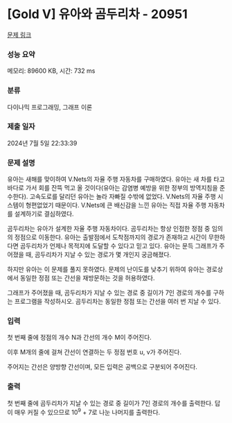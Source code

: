 # [Gold V] 유아와 곰두리차 - 20951 

[문제 링크](https://www.acmicpc.net/problem/20951) 

### 성능 요약

메모리: 89600 KB, 시간: 732 ms

### 분류

다이나믹 프로그래밍, 그래프 이론

### 제출 일자

2024년 7월 5일 22:33:39

### 문제 설명

<p>유아는 새해를 맞이하여 V.Nets의 자율 주행 자동차를 구매하였다. 유아는 새 차를 타고 바다로 가서 회를 잔뜩 먹고 올 것이다(유아는 감염병 예방을 위한 정부의 방역지침을 준수한다). 고속도로를 달리던 유아는 놀라 자빠질 수밖에 없었다. V.Nets의 자율 주행 시스템이 형편없었기 때문이다. V.Nets에 큰 배신감을 느낀 유아는 직접 자율 주행 자동차를 설계하기로 결심하였다.</p>

<p>곰두리차는 유아가 설계한 자율 주행 자동차이다. 곰두리차는 항상 인접한 정점 중 임의의 정점으로 이동한다. 유아는 출발점에서 도착점까지의 경로가 존재하고 시간이 무한하다면 곰두리차가 언제나 목적지에 도달할 수 있다고 믿고 있다. 유아는 문득 그래프가 주어졌을 때, 곰두리차가 지날 수 있는 경로가 몇 개인지 궁금해졌다.</p>

<p>하지만 유아는 이 문제를 풀지 못하였다. 문제의 난이도를 낮추기 위하여 유아는 경로상에서 동일한 정점 또는 간선을 재방문하는 것을 허용하였다.</p>

<p>그래프가 주어졌을 때, 곰두리차가 지날 수 있는 경로 중 길이가 7인 경로의 개수를 구하는 프로그램을 작성하시오. 곰두리차는 동일한 정점 또는 간선을 여러 번 지날 수 있다.</p>

### 입력 

 <p>첫 번째 줄에 정점의 개수 N과 간선의 개수 M이 주어진다.</p>

<p>이후 M개의 줄에 걸쳐 간선이 연결하는 두 정점 번호 u, v가 주어진다.</p>

<p>주어지는 간선은 양방향 간선이며, 모든 입력은 공백으로 구분되어 주어진다.</p>

### 출력 

 <p>첫 번째 줄에 곰두리차가 지날 수 있는 경로 중 길이가 7인 경로의 개수를 출력한다. 답이 매우 커질 수 있으므로 10<sup>9</sup> + 7로 나눈 나머지를 출력한다.</p>

